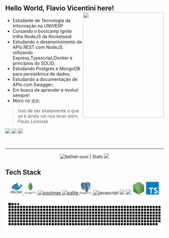 <h2> Hello World, Flavio Vicentini here!  
<img src="https://media.giphy.com/media/11ZSwQNWba4YF2/giphy.gif" height="335px" width="257px" align="right">
</h2>

- Estudante de Tecnologia da Informação na UNIVESP
- Cursando o bootcamp Ignite trilha NodeJS da Rocketseat
- Estudando o desenvolvimento de APIs REST com NodeJS utilizando Express,Typescript,Docker e princípios do SOLID;
- Estudando Postgres e MongoDB para persistênica de dados;
- Estudando a documentação de APIs com Swagger;
- Em busca de aprender e evoluir sempre!
- Moro no 🇧🇷.
<blockquote>
  Isso de ser exatamente o que se é ainda vai nos levar além.
  <cite>Paulo Leminsk</cite>
 </blockquote>
</p>

<p>

  [<img height="30" src="https://img.shields.io/badge/linkedin-blue.svg?&style=for-the-badge&logo=linkedin&logoColor=white" />][LinkedIn]
  [<img height="30" src="https://img.shields.io/badge/twitter-%231DA1F2.svg?&style=for-the-badge&logo=twitter&logoColor=white" />][twitter]
  [<img height="30" src = "https://img.shields.io/badge/Facebook-036be4.svg?&style=for-the-badge&logo=facebook&logoColor=white">][Facebook]


<br />
<hr />
</p>
<p align="center"> 

  <img width="65%" src="https://github-readme-stats.vercel.app/api?username=Flavio-Vicentini&show_icons=true&theme=gotham" alt="Ibtihel-ouni | Stats" />

  <img width="27%" src="https://github-readme-stats.vercel.app/api/top-langs/?username=Flavio-Vicentini&count_private=true&theme=tokyonight" />
</p>


[twitter]: hhttps://twitter.com/FlavioVicentin2
[linkedin]: https://www.linkedin.com/in/flaviovicentinijr/
[Facebook]: https://www.facebook.com/flaviovicentinijr
## Tech Stack



<p align="center">
<a href="https://www.docker.com/" target="_blank"> <img src="https://raw.githubusercontent.com/devicons/devicon/master/icons/docker/docker-original-wordmark.svg" alt="docker" width="40" height="40"/> </a>
<a href="https://www.mongodb.com/" target="_blank"> <img src="https://raw.githubusercontent.com/devicons/devicon/master/icons/mongodb/mongodb-original-wordmark.svg" alt="mongodb" width="40" height="40"/> </a>
<a href="https://postman.com" target="_blank"> <img src="https://www.vectorlogo.zone/logos/getpostman/getpostman-icon.svg" alt="postman" width="40" height="40"/> </a>
<a href="https://www.sqlite.org/" target="_blank"> <img src="https://www.vectorlogo.zone/logos/sqlite/sqlite-icon.svg" alt="sqlite" width="40" height="40"/> </a>
 <a href="https://www.postgresql.org" target="_blank"> <img src="https://raw.githubusercontent.com/devicons/devicon/master/icons/postgresql/postgresql-original-wordmark.svg" alt="postgresql" width="40" height="40"/> </a>
<img src="https://github.com/gilbarbara/logos/blob/master/logos/javascript.svg" alt="javascript" width="40" height="40"/>
<img src="https://img.icons8.com/color/48/4a90e2/html-5--v1.png"/>
<img src="https://img.icons8.com/color/48/4a90e2/css3.png"/>
<img  src="https://raw.githubusercontent.com/github/explore/80688e429a7d4ef2fca1e82350fe8e3517d3494d/topics/nodejs/nodejs.png" alt="NodeJS" height="40" width="40"/>
<img src="https://raw.githubusercontent.com/github/explore/80688e429a7d4ef2fca1e82350fe8e3517d3494d/topics/typescript/typescript.png" alt="Typescript" height="40" width="40" />
</p>

<p align="center">
  
![Snake animation](https://github.com/larissadantier/larissadantier/blob/output/github-contribution-grid-snake.svg)
  
 </p>
